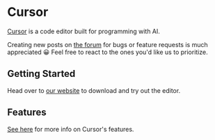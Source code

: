 # Cursor

[Cursor](https://cursor.com) is a code editor built for programming with AI.

Creating new posts on [the forum](https://forum.cursor.com/) for bugs or feature requests is much appreciated 😀 Feel free to react to the ones you'd like us to prioritize.

## Getting Started

Head over to [our website](https://cursor.com/) to download and try out the editor.

## Features

[See here](https://cursor.com/features) for more info on Cursor's features.

